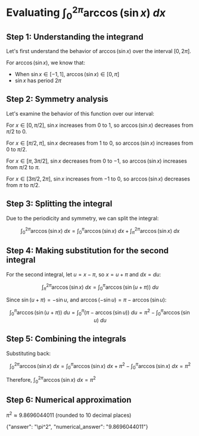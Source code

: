 # Evaluating $\int_0^{2\pi}\arccos(\sin x)\:dx$

## Step 1: Understanding the integrand
Let's first understand the behavior of $\arccos(\sin x)$ over the interval $[0, 2\pi]$.

For $\arccos(\sin x)$, we know that:
- When $\sin x \in [-1,1]$, $\arccos(\sin x) \in [0,\pi]$
- $\sin x$ has period $2\pi$

## Step 2: Symmetry analysis
Let's examine the behavior of this function over our interval:

For $x \in [0,\pi/2]$, $\sin x$ increases from $0$ to $1$, so $\arccos(\sin x)$ decreases from $\pi/2$ to $0$.

For $x \in [\pi/2,\pi]$, $\sin x$ decreases from $1$ to $0$, so $\arccos(\sin x)$ increases from $0$ to $\pi/2$.

For $x \in [\pi,3\pi/2]$, $\sin x$ decreases from $0$ to $-1$, so $\arccos(\sin x)$ increases from $\pi/2$ to $\pi$.

For $x \in [3\pi/2,2\pi]$, $\sin x$ increases from $-1$ to $0$, so $\arccos(\sin x)$ decreases from $\pi$ to $\pi/2$.

## Step 3: Splitting the integral
Due to the periodicity and symmetry, we can split the integral:

$$\int_0^{2\pi}\arccos(\sin x)\:dx = \int_0^{\pi}\arccos(\sin x)\:dx + \int_{\pi}^{2\pi}\arccos(\sin x)\:dx$$

## Step 4: Making substitution for the second integral
For the second integral, let $u = x - \pi$, so $x = u + \pi$ and $dx = du$:

$$\int_{\pi}^{2\pi}\arccos(\sin x)\:dx = \int_{0}^{\pi}\arccos(\sin(u+\pi))\:du$$

Since $\sin(u+\pi) = -\sin u$, and $\arccos(-\sin u) = \pi - \arccos(\sin u)$:

$$\int_{0}^{\pi}\arccos(\sin(u+\pi))\:du = \int_{0}^{\pi}(\pi - \arccos(\sin u))\:du = \pi^2 - \int_{0}^{\pi}\arccos(\sin u)\:du$$

## Step 5: Combining the integrals
Substituting back:

$$\int_0^{2\pi}\arccos(\sin x)\:dx = \int_0^{\pi}\arccos(\sin x)\:dx + \pi^2 - \int_{0}^{\pi}\arccos(\sin x)\:dx = \pi^2$$

Therefore, $\int_0^{2\pi}\arccos(\sin x)\:dx = \pi^2$

## Step 6: Numerical approximation
$\pi^2 \approx 9.8696044011$ (rounded to 10 decimal places)

{"answer": "\\pi^2", "numerical_answer": "9.8696044011"}